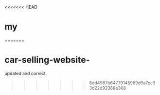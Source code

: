<<<<<<< HEAD
# my
=======
# car-selling-website-
updated and correct
>>>>>>> 8dd4987b64779145989d9a7ec33d22d92388e308
